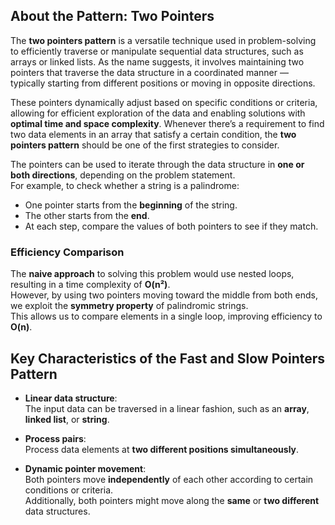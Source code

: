 ## About the Pattern: Two Pointers

The **two pointers pattern** is a versatile technique used in problem-solving to efficiently traverse or manipulate sequential data structures, such as arrays or linked lists. As the name suggests, it involves maintaining two pointers that traverse the data structure in a coordinated manner — typically starting from different positions or moving in opposite directions.

These pointers dynamically adjust based on specific conditions or criteria, allowing for efficient exploration of the data and enabling solutions with **optimal time and space complexity**. Whenever there’s a requirement to find two data elements in an array that satisfy a certain condition, the **two pointers pattern** should be one of the first strategies to consider.

The pointers can be used to iterate through the data structure in **one or both directions**, depending on the problem statement.  
For example, to check whether a string is a palindrome:

- One pointer starts from the **beginning** of the string.
- The other starts from the **end**.
- At each step, compare the values of both pointers to see if they match.

### Efficiency Comparison

The **naive approach** to solving this problem would use nested loops, resulting in a time complexity of **O(n²)**.  
However, by using two pointers moving toward the middle from both ends, we exploit the **symmetry property** of palindromic strings.  
This allows us to compare elements in a single loop, improving efficiency to **O(n)**.

## Key Characteristics of the Fast and Slow Pointers Pattern

- **Linear data structure**:  
  The input data can be traversed in a linear fashion, such as an **array**, **linked list**, or **string**.

- **Process pairs**:  
  Process data elements at **two different positions simultaneously**.

- **Dynamic pointer movement**:  
  Both pointers move **independently** of each other according to certain conditions or criteria.  
  Additionally, both pointers might move along the **same** or **two different** data structures.
